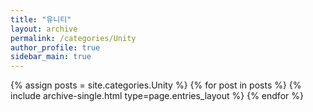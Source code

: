 ```yaml
---
title: "유니티"
layout: archive
permalink: /categories/Unity
author_profile: true
sidebar_main: true
---
```



{% assign posts = site.categories.Unity %}
{% for post in posts %} {% include archive-single.html type=page.entries_layout %} {% endfor %}
